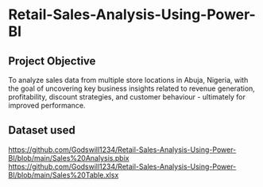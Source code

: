 # Retail-Sales-Analysis-Using-Power-BI

## Project Objective
To analyze sales data from multiple store locations in Abuja, Nigeria, with the goal of uncovering key business insights related to revenue generation, profitability, discount strategies, and customer behaviour - ultimately for improved performance.

## Dataset used
https://github.com/Godswill1234/Retail-Sales-Analysis-Using-Power-BI/blob/main/Sales%20Analysis.pbix
https://github.com/Godswill1234/Retail-Sales-Analysis-Using-Power-BI/blob/main/Sales%20Table.xlsx
